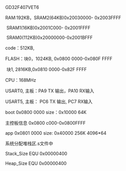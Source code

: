 GD32F407VET6

RAM:192KB，SRAM2(64KB)0x20030000- 0x2003FFFF

​						SRAM1(16KB)0x2001C000- 0x2001FFFF

​						SRAM0(112KB)0x20000000-0x2001BFFF

code：512KB, 

FLASH：块0，1024KB, 0x0800 0000-0x080F FFFF

​				块1, 2816KB,0x0810 0000-0x82F FFFF

CPU：168MHz



USART0,   主板：PA9 TX 输出，PA10 RX输入

USART5,  主板： PC6  TX 输出,  PC7 RX输入



boot   0x0800 0000    size：0x10000    64K

主控板信息 0x0800 c000-0x0800FFFF

app    0x0801 0000	size:  0x40000      256K  4096*64

系统分配堆栈区.s文件中

Stack_Size      EQU     0x00000400

Heap_Size       EQU     0x00000400
